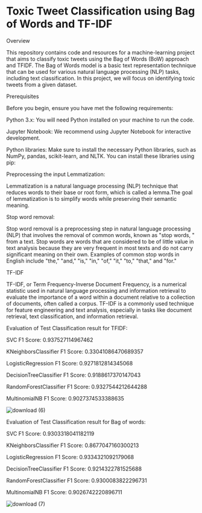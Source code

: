 # Toxic Tweet Classification using Bag of Words and TF-IDF

Overview

This repository contains code and resources for a machine-learning project that aims to classify toxic tweets using the Bag of Words (BoW) approach and TFIDF. The Bag of Words model is a basic text representation technique 
that can be used for various natural language processing (NLP) tasks, including text classification. In this project, we will focus on identifying toxic tweets from a given dataset.

Prerequisites

Before you begin, ensure you have met the following requirements:

Python 3.x: You will need Python installed on your machine to run the code.

Jupyter Notebook: We recommend using Jupyter Notebook for interactive development.

Python libraries: Make sure to install the necessary Python libraries, such as NumPy, pandas, scikit-learn, and NLTK. You can install these libraries using pip:

Preprocessing the input
Lemmatization:

Lemmatization is a natural language processing (NLP) technique that reduces words to their base or root form, which is called a lemma.The goal of lemmatization is to simplify words while preserving their semantic meaning.

Stop word removal:

Stop word removal is a preprocessing step in natural language processing (NLP) that involves the removal of common words, known as "stop words,
" from a text. Stop words are words that are considered to be of little value in text analysis because they are very frequent in most texts and do not carry significant meaning on their own. Examples of common stop words in English include "the," "and," "is," "in," "of," "it," "to," "that," and "for."

TF-IDF

TF-IDF, or Term Frequency-Inverse Document Frequency, is a numerical statistic used in natural language processing and information retrieval to evaluate the importance of a word within a document relative to a collection of documents, often called a corpus. TF-IDF is a commonly used technique for feature engineering and text analysis, especially in tasks like document retrieval, text classification, and information retrieval.

Evaluation of Test Classification result for TFIDF:

SVC 
F1 Score:  0.937527114967462

KNeighborsClassifier
F1 Score:  0.33041086470689357

LogisticRegression
F1 Score:  0.9271812814345068

DecisionTreeClassifier
F1 Score:  0.9188617370147043

RandomForestClassifier
F1 Score:  0.9327544212644288

MultinomialNB
F1 Score:  0.9027374533388635

![download (6)](https://github.com/drajasekar/Toxic-Tweets/assets/44079369/23563061-ceb2-44ea-8e0f-31f43df961e2)


Evaluation of Test Classification result for Bag of words:

SVC
F1 Score:  0.9303318041182119

KNeighborsClassifier
F1 Score:  0.8677047160300213

LogisticRegression
F1 Score:  0.9334321092179068

DecisionTreeClassifier
F1 Score:  0.9214322781525688

RandomForestClassifier
F1 Score:  0.9300083822296731

MultinomialNB
F1 Score:  0.9026742220896711

![download (7)](https://github.com/drajasekar/Toxic-Tweets/assets/44079369/d132c1fb-eb19-42b2-a2e2-be52a5e65262)
